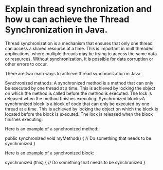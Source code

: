 # Explain thread synchronization and how u can achieve the Thread Synchronization in Java.

Thread synchronization is a mechanism that ensures that only one thread can access a shared resource at a time. This is important in multithreaded applications, where multiple threads may be trying to access the same data or resources. Without synchronization, it is possible for data corruption or other errors to occur.

There are two main ways to achieve thread synchronization in Java:

Synchronized methods: A synchronized method is a method that can only be executed by one thread at a time. This is achieved by locking the object on which the method is called before the method is executed. The lock is released when the method finishes executing.
Synchronized blocks:A synchronized block is a block of code that can only be executed by one thread at a time. This is achieved by locking the object on which the block is located before the block is executed. The lock is released when the block finishes executing.

Here is an example of a synchronized method:

public synchronized void myMethod() {
  // Do something that needs to be synchronized
}

Here is an example of a synchronized block:

synchronized (this) {
  // Do something that needs to be synchronized
}

